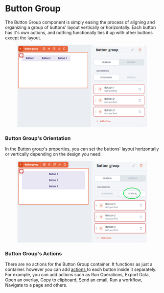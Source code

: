 # Button Group

The Button Group component is simply easing the process of aligning and organizing a group of buttons' layout vertically or horizontally. Each button has it's own actions, and nothing functionally ties it up with other buttons except the layout.

<div align="left"><figure><img src="../../../.gitbook/assets/image (1) (1) (1) (1) (1) (1) (1).png" alt=""><figcaption></figcaption></figure></div>

### Button Group's Orientation

In the Button group's properties, you can set the buttons' layout horizontally or vertically depending on the design you need.

<div align="left"><figure><img src="../../../.gitbook/assets/image (1) (1) (1) (1) (1) (1) (1) (2).png" alt=""><figcaption></figcaption></figure></div>

### Button Group's  Actions

There are no actions for the Button Group container. It functions as just a container. however you can add [actions ](../actions.md)to each button inside it separately.  For example, you can add actions such as Run Operations, Export Data, Open an overlay, Copy to clipboard, Send an email, Run a workflow, Navigate to a page and others.
